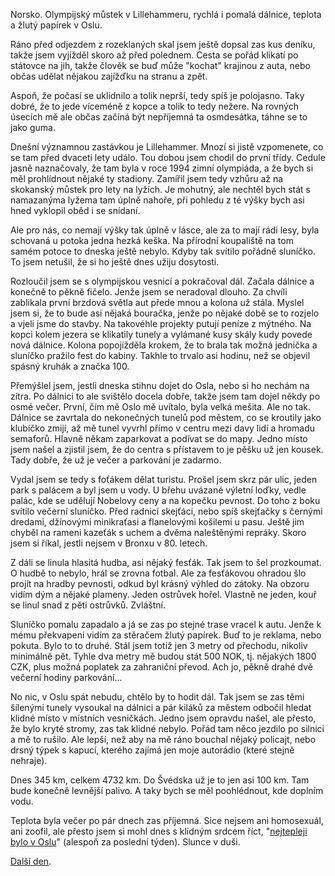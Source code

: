 <!--
.. title: Scandinavia Road Trip - den 19.
.. slug: scandinavia-road-trip-day-19
.. date: 2014-06-23
.. tags: travel,Scandinavia 2014
.. category: travel
.. link: 
.. description: 
.. type: text
-->


Norsko. Olympijský můstek v Lillehammeru, rychlá i pomalá dálnice, teplota a žlutý papírek v Oslu.

<!-- TEASER_END -->

Ráno před odjezdem z rozeklaných skal jsem ještě dopsal zas kus deníku, takže jsem vyjížděl skoro až před polednem. Cesta se pořád klikatí po státovce na jih, takže člověk se buď může "kochat" krajinou z auta, nebo občas udělat nějakou zajížďku na stranu a zpět.

Aspoň, že počasí se uklidnilo a tolik neprší, tedy spíš je polojasno. Taky dobré, že to jede víceméně z kopce a tolik to tedy nežere. Na rovných úsecích mě ale občas začíná být nepříjemná ta osmdesátka, táhne se to jako guma.

Dnešní významnou zastávkou je Lillehammer. Mnozí si jistě vzpomenete, co se tam před dvaceti lety událo. Tou dobou jsem chodil do první třídy. Cedule jasně naznačovaly, že tam byla v roce 1994 zimní olympiáda, a že bych si měl prohlídnout nějaké ty stadiony. Zamířil jsem tedy vzhůru až na skokanský můstek pro lety na lyžích. Je mohutný, ale nechtěl bych stát s namazanýma lyžema tam úplně nahoře, při pohledu z té výšky bych asi hned vyklopil oběd i se snídaní.

Ale pro nás, co nemají výšky tak úplně v lásce, ale za to mají rádi lesy, byla schovaná u potoka jedna hezká keška. Na přírodní koupaliště na tom samém potoce to dneska ještě nebylo. Kdyby tak svítilo pořádně sluníčko. To jsem netušil, že si ho ještě dnes užiju dosytosti.

Rozloučil jsem se s olympijskou vesnicí a pokračoval dál. Začala dálnice a konečně to pěkně fičelo. Jenže jsem se neradoval dlouho. Za chvíli zablikala první brzdová světla aut přede mnou a kolona už stála. Myslel jsem si, že to bude asi nějaká bouračka, jenže po nějaké době se to rozjelo a vjeli jsme do stavby. Na takovéhle projekty putují peníze z mýtného. Na kopci kolem jezera se klikatily tunely a vylámané kusy skály kudy povede nová dálnice. Kolona popojížděla krokem, že to brala tak možná jednička a sluníčko pražilo fest do kabiny. Takhle to trvalo asi hodinu, než se objevil spásný kruhák a značka 100.

Přemýšlel jsem, jestli dneska stihnu dojet do Osla, nebo si ho nechám na zítra. Po dálnici to ale svištělo docela dobře, takže jsem tam dojel někdy po osmé večer. První, čím mě Oslo mě uvítalo, byla velká mešita. Ale no tak. Dálnice se zavrtala do nekonečných tunelů pod městem, co se kroutily jako klubíčko zmijí, až mě tunel vyvrhl přímo v centru mezi davy lidí a hromadu semaforů. Hlavně někam zaparkovat a podívat se do mapy. Jedno místo jsem našel a zjistil jsem, že do centra s přístavem to je pěšku už jen kousek. Tady dobře, že už je večer a parkování je zadarmo.

Vydal jsem se tedy s foťákem dělat turistu. Prošel jsem skrz pár ulic, jeden park s palácem a byl jsem u vody. U břehu uvázané výletní loďky, vedle palác, kde se udělují Nobelovy ceny a na kopečku pevnost. Do toho z boku svítilo večerní sluníčko. Před radnicí skejťáci, nebo spíš skejťačky s černými dredami, džínovými minikraťasi a flanelovými košilemi u pasu. Ještě jim chyběl na rameni kazeťák s uchem a dvěma naleštěnými repráky. Skoro jsem si říkal, jestli nejsem v Bronxu v 80. letech.

Z dáli se linula hlasitá hudba, asi nějaký fesťák. Tak jsem to šel prozkoumat. O hudbě to nebylo, hrál se zrovna fotbal. Ale za fesťákovou ohradou šlo projít na hradby pevnosti, odkud byl krásný výhled do zátoky. Na obzoru vidím dým a nějaké plameny. Jeden ostrůvek hořel. Vlastně ne jeden, kouř se linul snad z pěti ostrůvků. Zvláštní.

Sluníčko pomalu zapadalo a já se zas po stejné trase vracel k autu. Jenže k mému překvapení vidím za stěračem žlutý papírek. Buď to je reklama, nebo pokuta. Bylo to to druhé. Stál jsem totiž jen 3 metry od přechodu, nikoliv minimálně pět. Tyhle dva metry mě budou stát 500 NOK, tj. nějakých 1800 CZK, plus možná poplatek za zahraniční převod. Ach jo, pěkně drahé dvě večerní hodiny parkování...

No nic, v Oslu spát nebudu, chtělo by to hodit dál. Tak jsem se zas těmi šílenými tunely vysoukal na dálnici a pár kiláků za městem odbočil hledat klidné místo v místních vesničkách. Jedno jsem opravdu našel, ale přesto, že bylo kryté stromy, zas tak klidné nebylo. Pořád tam něco jezdilo po silnici a mě to rušilo. Ale lepší, než aby na mě ráno bouchal nějaký policajt, nebo drsný týpek s kapucí, kterého zajímá jen moje autorádio (které stejně nehraje).

Dnes 345 km, celkem 4732 km. Do Švédska už je to jen asi 100 km. Tam bude konečně levnější palivo. A taky bych se měl poohlédnout, kde doplním vodu.

Teplota byla večer po pár dnech zas příjemná. Sice nejsem ani homosexuál, ani zoofil, ale přesto jsem si mohl dnes s klidným srdcem říct, "[nejtepleji bylo v Oslu](https://www.youtube.com/watch?v=wqEjr_V-OQQ)" (alespoň za poslední týden). Slunce v duši.

[Další den](/blog/2014/scandinavia-road-trip-day-20/).